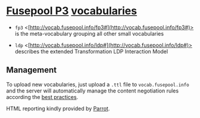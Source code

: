 # [Fusepool P3](http://p3.fusepool.eu) [vocabularies](http://vocab.fusepool.info)

* `fp3` <[http://vocab.fusepool.info/fp3#](http://vocab.fusepool.info/fp3#)> is the meta-vocabulary grouping all other small vocabularies

* `ldp` <[http://vocab.fusepool.info/ldp#](http://vocab.fusepool.info/ldp#)> describes the extended Transformation LDP Interaction Model 

## Management

To upload new vocabularies, just upload a `.ttl` file to `vocab.fusepool.info`
and the server will automatically manage the content negotiation rules according 
the [best practices](http://www.w3.org/TR/swbp-vocab-pub/).

HTML reporting kindly provided by [Parrot](https://bitbucket.org/fundacionctic/parrot).

